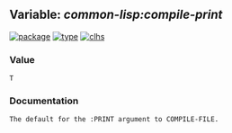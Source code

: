 ## Variable: ***common-lisp:*compile-print****
[![package](https://img.shields.io/badge/Package-COMMON--LISP-5f9ea0.svg?style=social&colorA=999999)](../) [![type](https://img.shields.io/badge/Type-Variable-5f9ea0.svg?style=social&colorA=999999)](../#variable) [![clhs](https://img.shields.io/badge/CLHS-*COMPILE--PRINT*-5f9ea0.svg?style=social&colorA=999999)](http://www.lispworks.com/documentation/HyperSpec/Body/v_cmp_pr.htm) 
### Value
```
T
```
### Documentation
```
The default for the :PRINT argument to COMPILE-FILE.
```
